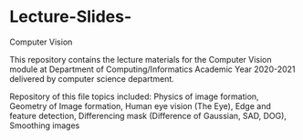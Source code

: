 # Lecture-Slides-
Computer Vision 

This repository contains the lecture materials for the Computer Vision module at Department of Computing/Informatics Academic Year 2020-2021 delivered by computer science department. 

Repository of this file topics included:
Physics of image formation,
Geometry of Image formation,
Human eye vision (The Eye),
Edge and feature detection, 
Differencing mask (Difference of Gaussian, SAD, DOG),
Smoothing images



